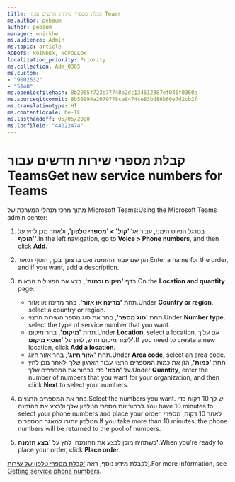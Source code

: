```yaml
---
title: קבלת מספרי שירות חדשים עבור Teams
ms.author: pebaum
author: pebaum
manager: mnirkhe
ms.audience: Admin
ms.topic: article
ROBOTS: NOINDEX, NOFOLLOW
localization_priority: Priority
ms.collection: Adm_O365
ms.custom:
- "9002532"
- "5140"
ms.openlocfilehash: 8b2965f723b77740b2dc134612387ef045f0360a
ms.sourcegitcommit: 8b50994a2979778ce8474ce83bd86b60e7d2cb2f
ms.translationtype: HT
ms.contentlocale: he-IL
ms.lasthandoff: 05/05/2020
ms.locfileid: "44022474"
---
```

# <a name="get-new-service-numbers-for-teams"></a><span data-ttu-id="65537-102">קבלת מספרי שירות חדשים עבור Teams</span><span class="sxs-lookup"><span data-stu-id="65537-102">Get new service numbers for Teams</span></span>

<span data-ttu-id="65537-103">מתוך מרכז מנהלי המערכת של Microsoft Teams:</span><span class="sxs-lookup"><span data-stu-id="65537-103">Using the Microsoft Teams admin center:</span></span>

1. <span data-ttu-id="65537-104">בסרגל הניווט הימני, עבור אל **'קול' > 'מספרי טלפון'**, ולאחר מכן לחץ על **'הוסף'**.</span><span class="sxs-lookup"><span data-stu-id="65537-104">In the left navigation, go to **Voice > Phone numbers**, and then click **Add**.</span></span>
2. <span data-ttu-id="65537-105">הזן שם עבור ההזמנה ואם ברצונך בכך, הוסף תיאור.</span><span class="sxs-lookup"><span data-stu-id="65537-105">Enter a name for the order, and if you want, add a description.</span></span>
3. <span data-ttu-id="65537-106">בדף **'מיקום וכמות'**, בצע את הפעולות הבאות:</span><span class="sxs-lookup"><span data-stu-id="65537-106">On the **Location and quantity** page:</span></span>

    - <span data-ttu-id="65537-107">תחת **'מדינה או אזור'**, בחר מדינה או אזור.</span><span class="sxs-lookup"><span data-stu-id="65537-107">Under **Country or region**, select a country or region.</span></span>
    - <span data-ttu-id="65537-108">תחת **'סוג מספר'**, בחר את סוג מספר השירות הרצוי.</span><span class="sxs-lookup"><span data-stu-id="65537-108">Under **Number type**, select the type of service number that you want.</span></span>
    - <span data-ttu-id="65537-109">תחת **'מיקום'**, בחר מיקום.</span><span class="sxs-lookup"><span data-stu-id="65537-109">Under **Location**, select a location.</span></span> <span data-ttu-id="65537-110">אם עליך ליצור מיקום חדש, לחץ על **'הוסף מיקום'**.</span><span class="sxs-lookup"><span data-stu-id="65537-110">If you need to create a new location, click **Add a location**.</span></span>
    - <span data-ttu-id="65537-111">תחת **'אזור חיוג'**, בחר אזור חיוג.</span><span class="sxs-lookup"><span data-stu-id="65537-111">Under **Area code**, select an area code.</span></span>
    - <span data-ttu-id="65537-112">תחת **'כמות'**, הזן את כמות המספרים הרצוי עבור הארגון שלך ולאחר מכן לחץ על **'הבא'** כדי לבחור את המספרים שלך.</span><span class="sxs-lookup"><span data-stu-id="65537-112">Under **Quantity**, enter the number of numbers that you want for your organization, and then click **Next** to select your numbers.</span></span>
    
4. <span data-ttu-id="65537-113">בחר את המספרים הרצויים.</span><span class="sxs-lookup"><span data-stu-id="65537-113">Select the numbers you want.</span></span> <span data-ttu-id="65537-114">יש לך 10 דקות כדי לבחור את מספרי הטלפון שלך ולבצע את ההזמנה.</span><span class="sxs-lookup"><span data-stu-id="65537-114">You have 10 minutes to select your phone numbers and place your order.</span></span> <span data-ttu-id="65537-115">לאחר 10 דקות, מספרי הטלפון יוחזרו למאגר המספרים.</span><span class="sxs-lookup"><span data-stu-id="65537-115">If you take more than 10 minutes, the phone numbers will be returned to the pool of numbers.</span></span>
5. <span data-ttu-id="65537-116">כשתהיה מוכן לבצע את ההזמנה, לחץ על **'בצע הזמנה'**.</span><span class="sxs-lookup"><span data-stu-id="65537-116">When you're ready to place your order, click **Place order**.</span></span>

<span data-ttu-id="65537-117">לקבלת מידע נוסף, ראה ['קבלת מספרי טלפון של שירות'](https://docs.microsoft.com/microsoftteams/getting-service-phone-numbers).</span><span class="sxs-lookup"><span data-stu-id="65537-117">For more information, see [Getting service phone numbers](https://docs.microsoft.com/microsoftteams/getting-service-phone-numbers).</span></span>
